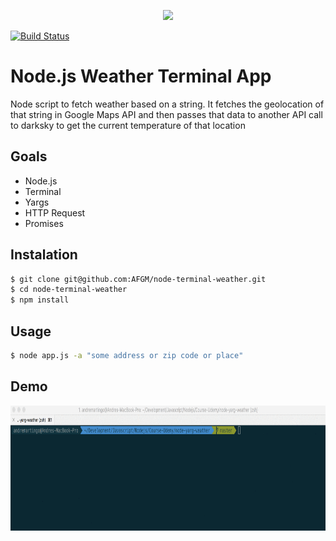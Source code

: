 <p align="center">
  <img width="250" src="https://upload.wikimedia.org/wikipedia/commons/thumb/d/d9/Node.js_logo.svg/590px-Node.js_logo.svg.png" />
</p>

[![Build Status](https://travis-ci.org/AFGM/node-terminal-weather.svg?branch=master)](https://travis-ci.org/AFGM/node-terminal-weather)

# Node.js Weather Terminal App
Node script to fetch weather based on a string.
It fetches the geolocation of that string in Google Maps API and then passes that data to another API call to darksky to get the current temperature of that location

## Goals
* Node.js
* Terminal
* Yargs
* HTTP Request
* Promises

## Instalation
```bash
$ git clone git@github.com:AFGM/node-terminal-weather.git
$ cd node-terminal-weather
$ npm install
```
## Usage
```bash
$ node app.js -a "some address or zip code or place"
```
## Demo
<img width="600" height="200" title="Size Limit logo" src="./demo.gif">
